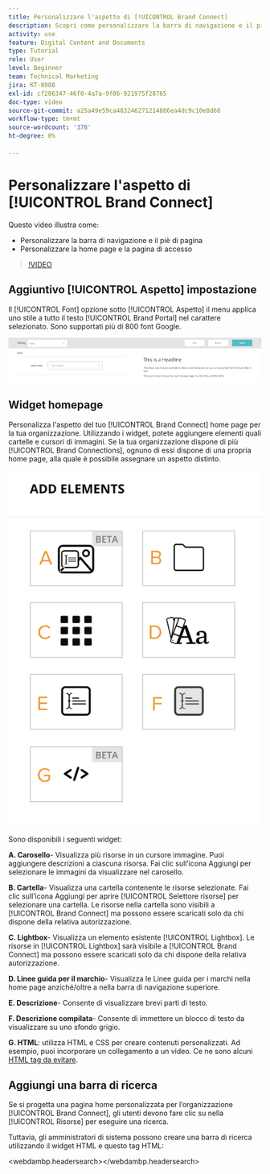 ```yaml
---
title: Personalizzare l'aspetto di [!UICONTROL Brand Connect]
description: Scopri come personalizzare la barra di navigazione e il piè di pagina e come personalizzare la home page e la pagina di accesso in [!UICONTROL Brand Connect] per [!UICONTROL DAM WORKFRONT].
activity: use
feature: Digital Content and Documents
type: Tutorial
role: User
level: Beginner
team: Technical Marketing
jira: KT-8980
exl-id: cf286347-46f0-4a7a-9f06-921975f28765
doc-type: video
source-git-commit: a25a49e59ca483246271214886ea4dc9c10e8d66
workflow-type: tm+mt
source-wordcount: '378'
ht-degree: 0%

---
```


# Personalizzare l&#39;aspetto di [!UICONTROL Brand Connect]

Questo video illustra come:

* Personalizzare la barra di navigazione e il piè di pagina
* Personalizzare la home page e la pagina di accesso

>[!VIDEO](https://video.tv.adobe.com/v/335242/?quality=12&learn=on)

## Aggiuntivo [!UICONTROL Aspetto] impostazione

Il [!UICONTROL Font] opzione sotto [!UICONTROL Aspetto] il menu applica uno stile a tutto il testo [!UICONTROL Brand Portal] nel carattere selezionato. Sono supportati più di 800 font Google.

![Il [!UICONTROL Font] opzione sotto [!UICONTROL Aspetto] stile di menu per [!UICONTROL Brand Portal]](assets/02-brand-connect-appearance-font.png)

## Widget homepage

Personalizza l&#39;aspetto del tuo [!UICONTROL Brand Connect] home page per la tua organizzazione. Utilizzando i widget, potete aggiungere elementi quali cartelle e cursori di immagini. Se la tua organizzazione dispone di più [!UICONTROL Brand Connections], ognuno di essi dispone di una propria home page, alla quale è possibile assegnare un aspetto distinto.

![Uno screenshot dei widget disponibili per il tuo [!UICONTROL Brand Connect] homepage](assets/03-brand-connect-home-page-widgets.png)

Sono disponibili i seguenti widget:

**A. Carosello**- Visualizza più risorse in un cursore immagine. Puoi aggiungere descrizioni a ciascuna risorsa. Fai clic sull’icona Aggiungi per selezionare le immagini da visualizzare nel carosello.

**B. Cartella**- Visualizza una cartella contenente le risorse selezionate. Fai clic sull’icona Aggiungi per aprire [!UICONTROL Selettore risorse] per selezionare una cartella. Le risorse nella cartella sono visibili a [!UICONTROL Brand Connect] ma possono essere scaricati solo da chi dispone della relativa autorizzazione.

**C. Lightbox**- Visualizza un elemento esistente [!UICONTROL Lightbox]. Le risorse in [!UICONTROL Lightbox] sarà visibile a [!UICONTROL Brand Connect] ma possono essere scaricati solo da chi dispone della relativa autorizzazione.

**D. Linee guida per il marchio**- Visualizza le Linee guida per i marchi nella home page anziché/oltre a nella barra di navigazione superiore.

**E. Descrizione**- Consente di visualizzare brevi parti di testo.

**F. Descrizione compilata**- Consente di immettere un blocco di testo da visualizzare su uno sfondo grigio.

**G. HTML**: utilizza HTML e CSS per creare contenuti personalizzati. Ad esempio, puoi incorporare un collegamento a un video. Ce ne sono alcuni [HTML tag da evitare](https://www.damsuccess.com/hc/en-us/articles/206170043-Brand-Connect-Admin-Guide#html).

## Aggiungi una barra di ricerca

Se si progetta una pagina home personalizzata per l’organizzazione [!UICONTROL Brand Connect], gli utenti devono fare clic su nella [!UICONTROL Risorse] per eseguire una ricerca.

Tuttavia, gli amministratori di sistema possono creare una barra di ricerca utilizzando il widget HTML e questo tag HTML:

&lt;webdambp.headersearch>&lt;/webdambp.headersearch>
